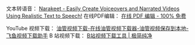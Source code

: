 文本转语音：
[Narakeet - Easily Create Voiceovers and Narrated Videos Using Realistic Text to Speech!](https://www.narakeet.com/)
在线PDF编辑：
[在线 PDF 编辑 - 100% 免费](https://onlinepdfedit.com/zh-cn/)

YouTube 视频下载：
[油管视频下载-在线油管视频下载器-油管视频保存到本地-飞鱼视频下载助手](https://www.feiyudo.com/extract/yt)
B 站视频下载：
[B站视频下载工具 \| 极简纯净](https://zhouql.vip/bilibili/)
